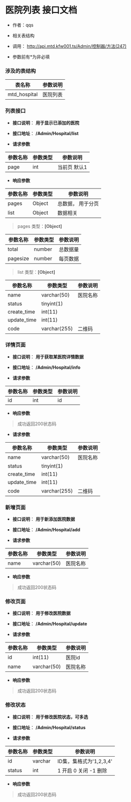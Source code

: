 # 医院列表 接口文档

+ 作者：qqs

+ 相关表结构

+ 调用： http://api.mtd.kfw001.ts/Admin/控制器/方法(247)

+ 参数前有*为非必填

### 涉及的表结构

|  表名称  |  参数说明 |
| --------- |  ------- |
| mtd_hospital | 医院列表 |


### 列表接口

+ __接口说明__： __用于显示已添加的医院__

+ __接口地址__： __/Admin/Hospital/list__

+ __请求参数__

|  参数名称  | 参数类型 | 参数说明 |
| --------- | -------- | ------- |
| page | int | 当前页 默认1 |


+ __响应参数__

|  参数名称  | 参数类型 | 参数说明 |
| --------- | -------- | ------- |
| pages | Object | 总数据， 用于分页 |
| list | Object | 数据相关 |

>  pages 类型：__[Object]__

|  参数名称  | 参数类型 | 参数说明 |
| --------- | -------- | ------- |
| total | number | 总数据量  |
| pagesize | number |  每页数据 |

>  list 类型：__[Object]__

|  参数名称  | 参数类型 | 参数说明 |
| --------- | -------- | ------- |
| name | varchar(50) | 医院名称 |
| status | tinyint(1) |  |
| create_time | int(11) |  |
| update_time | int(11) |  |
| code | varchar(255) | 二维码 |



### 详情页面

+ __接口说明__： __用于获取某医院详情数据__

+ __接口地址__： __/Admin/Hospital/info__

+ __请求参数__

|  参数名称  | 参数类型 | 参数说明 |
| --------- | -------- | ------- |
| id | int | id |


+ __响应参数__

> 成功返回200状态码

+ __请求参数__

|  参数名称  | 参数类型 | 参数说明 |
| --------- | -------- | ------- |
| name | varchar(50) | 医院名称 |
| status | tinyint(1) |  |
| create_time | int(11) |  |
| update_time | int(11) |  |
| code | varchar(255) | 二维码 |



### 新增页面

+ __接口说明__： __用于新添加医院数据__

+ __接口地址__： __/Admin/Hospital/add__

+ __请求参数__

|  参数名称  | 参数类型 | 参数说明 |
| --------- | -------- | ------- |
| name | varchar(50) | 医院名称 |


+ __响应参数__

> 成功返回200状态码



### 修改页面

+ __接口说明__： __用于修改医院数据__

+ __接口地址__： __/Admin/Hospital/update__

+ __请求参数__

|  参数名称  | 参数类型 | 参数说明 |
| --------- | -------- | ------- |
| id | int(11) | 医院id |
| name | varchar(50) | 医院名称 |


+ __响应参数__

> 成功返回200状态码



### 修改状态

+ __接口说明__： __用于修改医院状态，可多选__

+ __接口地址__： __/Admin/Hospital/status__

+ __请求参数__

|  参数名称  | 参数类型 | 参数说明 |
| --------- | -------- | ------- |
| id | varchar | ID集，集格式为'1,2,3,4' |
| status | int | 1 开启  0 关闭  -1 删除  |


+ __响应参数__

> 成功返回200状态码